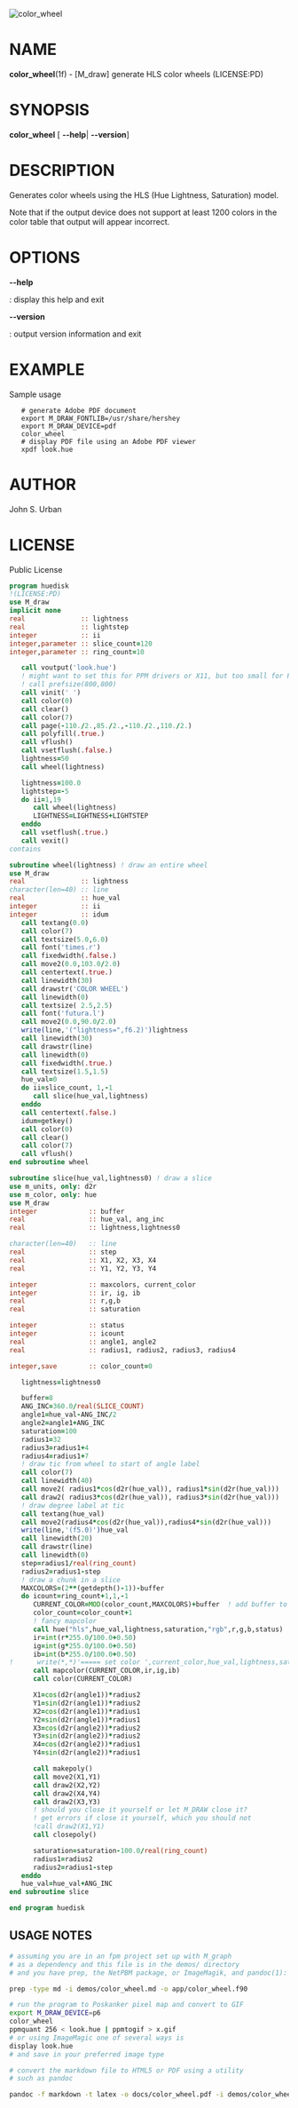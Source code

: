 ![color_wheel](color_wheel.1.gif)

NAME
====
**color\_wheel**(1f) - \[M\_draw\] generate HLS color wheels
(LICENSE:PD)

SYNOPSIS
========
**color\_wheel** \[ **\--help**\| **\--version**\]

DESCRIPTION
===========
Generates color wheels using the HLS (Hue Lightness, Saturation) model.

Note that if the output device does not support at least 1200 colors in
the color table that output will appear incorrect.

OPTIONS
=======
**\--help**

:   display this help and exit

**\--version**

:   output version information and exit

EXAMPLE
=======
Sample usage

       # generate Adobe PDF document
       export M_DRAW_FONTLIB=/usr/share/hershey
       export M_DRAW_DEVICE=pdf
       color_wheel
       # display PDF file using an Adobe PDF viewer
       xpdf look.hue  

AUTHOR
======

John S. Urban

LICENSE
=======

Public License
```fortran
program huedisk
!(LICENSE:PD)
use M_draw
implicit none
real              :: lightness
real              :: lightstep
integer           :: ii
integer,parameter :: slice_count=120
integer,parameter :: ring_count=10

   call voutput('look.hue')
   ! might want to set this for PPM drivers or X11, but too small for PostScript
   ! call prefsize(800,800)
   call vinit(' ')
   call color(0)
   call clear()
   call color(7)
   call page(-110./2.,85./2.,-110./2.,110./2.)
   call polyfill(.true.)
   call vflush()
   call vsetflush(.false.)
   lightness=50
   call wheel(lightness)

   lightness=100.0
   lightstep=-5
   do ii=1,19
      call wheel(lightness)
      LIGHTNESS=LIGHTNESS+LIGHTSTEP
   enddo
   call vsetflush(.true.)
   call vexit()
contains

subroutine wheel(lightness) ! draw an entire wheel
use M_draw
real              :: lightness
character(len=40) :: line
real              :: hue_val
integer           :: ii
integer           :: idum
   call textang(0.0)
   call color(7)
   call textsize(5.0,6.0)
   call font('times.r')
   call fixedwidth(.false.)
   call move2(0.0,103.0/2.0)
   call centertext(.true.)
   call linewidth(30)
   call drawstr('COLOR WHEEL')
   call linewidth(0)
   call textsize( 2.5,2.5)
   call font('futura.l')
   call move2(0.0,90.0/2.0)
   write(line,'("lightness=",f6.2)')lightness
   call linewidth(30)
   call drawstr(line)
   call linewidth(0)
   call fixedwidth(.true.)
   call textsize(1.5,1.5)
   hue_val=0
   do ii=slice_count, 1,-1
      call slice(hue_val,lightness)
   enddo
   call centertext(.false.)
   idum=getkey()
   call color(0)
   call clear()
   call color(7)
   call vflush()
end subroutine wheel

subroutine slice(hue_val,lightness0) ! draw a slice
use m_units, only: d2r
use m_color, only: hue
use M_draw
integer             :: buffer
real                :: hue_val, ang_inc
real                :: lightness,lightness0

character(len=40)   :: line
real                :: step
real                :: X1, X2, X3, X4
real                :: Y1, Y2, Y3, Y4

integer             :: maxcolors, current_color
integer             :: ir, ig, ib
real                :: r,g,b
real                :: saturation

integer             :: status
integer             :: icount
real                :: angle1, angle2
real                :: radius1, radius2, radius3, radius4

integer,save        :: color_count=0

   lightness=lightness0

   buffer=8
   ANG_INC=360.0/real(SLICE_COUNT)
   angle1=hue_val-ANG_INC/2
   angle2=angle1+ANG_INC
   saturation=100
   radius1=32
   radius3=radius1+4
   radius4=radius1+7
   ! draw tic from wheel to start of angle label
   call color(7)
   call linewidth(40)
   call move2( radius1*cos(d2r(hue_val)), radius1*sin(d2r(hue_val)))
   call draw2( radius3*cos(d2r(hue_val)), radius3*sin(d2r(hue_val)))
   ! draw degree label at tic
   call textang(hue_val)
   call move2(radius4*cos(d2r(hue_val)),radius4*sin(d2r(hue_val)))
   write(line,'(f5.0)')hue_val
   call linewidth(20)
   call drawstr(line)
   call linewidth(0)
   step=radius1/real(ring_count)
   radius2=radius1-step
   ! draw a chunk in a slice
   MAXCOLORS=(2**(getdepth()-1))-buffer
   do icount=ring_count+1,1,-1
      CURRENT_COLOR=MOD(color_count,MAXCOLORS)+buffer  ! add buffer to leave base colors alone
      color_count=color_count+1
      ! fancy mapcolor
      call hue("hls",hue_val,lightness,saturation,"rgb",r,g,b,status)
      ir=int(r*255.0/100.0+0.50)
      ig=int(g*255.0/100.0+0.50)
      ib=int(b*255.0/100.0+0.50)
!      write(*,*)'===== set color ',current_color,hue_val,lightness,saturation,ir,ig,ib
      call mapcolor(CURRENT_COLOR,ir,ig,ib)
      call color(CURRENT_COLOR)

      X1=cos(d2r(angle1))*radius2
      Y1=sin(d2r(angle1))*radius2
      X2=cos(d2r(angle1))*radius1
      Y2=sin(d2r(angle1))*radius1
      X3=cos(d2r(angle2))*radius2
      Y3=sin(d2r(angle2))*radius2
      X4=cos(d2r(angle2))*radius1
      Y4=sin(d2r(angle2))*radius1

      call makepoly()
      call move2(X1,Y1)
      call draw2(X2,Y2)
      call draw2(X4,Y4)
      call draw2(X3,Y3)
      ! should you close it yourself or let M_DRAW close it?
      ! get errors if close it yourself, which you should not
      !call draw2(X1,Y1)
      call closepoly()

      saturation=saturation-100.0/real(ring_count)
      radius1=radius2
      radius2=radius1-step
   enddo
   hue_val=hue_val+ANG_INC
end subroutine slice

end program huedisk
```
## USAGE NOTES
```bash
# assuming you are in an fpm project set up with M_graph
# as a dependency and this file is in the demos/ directory
# and you have prep, the NetPBM package, or ImageMagik, and pandoc(1):

prep -type md -i demos/color_wheel.md -o app/color_wheel.f90

# run the program to Poskanker pixel map and convert to GIF
export M_DRAW_DEVICE=p6
color_wheel
ppmquant 256 < look.hue | ppmtogif > x.gif
# or using ImageMagic one of several ways is 
display look.hue
# and save in your preferred image type

# convert the markdown file to HTML5 or PDF using a utility
# such as pandoc

pandoc -f markdown -t latex -o docs/color_wheel.pdf -i demos/color_wheel.md
```
<!--
2022-03-04
-->
